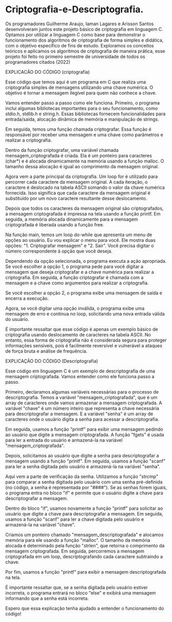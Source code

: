 # Criptografia-e-Descriptografia.



Os programadores Guilherme Araujo, Iaman Lagares e Arisson Santos desenvolveram juntos este projeto básico de criptografia em linguagem C. Optamos por utilizar a linguagem C como base para demonstrar o funcionamento dos algoritmos de criptografia de forma simples e didática, com o objetivo específico de fins de estudo. Exploramos os conceitos teóricos e aplicamos os algoritmos de criptografia de maneira prática, esse projeto foi feito no primeiro semestre de universidade de todos os programadores citados (2022)



EXPLICACÃO DO CÓDIGO (criptografia)

Esse código que temos aqui é um programa em C que realiza uma criptografia simples de mensagens utilizando uma chave numérica. O objetivo é tornar a mensagem ilegível para quem não conhece a chave.

Vamos entender passo a passo como ele funciona. Primeiro, o programa inclui algumas bibliotecas importantes para o seu funcionamento, como stdio.h, stdlib.h e string.h. Essas bibliotecas fornecem funcionalidades para entrada/saída, alocação dinâmica de memória e manipulação de strings.

Em seguida, temos uma função chamada criptografar. Essa função é responsável por receber uma mensagem e uma chave como parâmetros e realizar a criptografia.

Dentro da função criptografar, uma variável chamada mensagem_criptografada é criada. Ela é um ponteiro para caracteres (char*) e é alocada dinamicamente na memória usando a função malloc. O tamanho dessa alocação é igual ao comprimento da mensagem original.

Agora vem a parte principal da criptografia. Um loop for é utilizado para percorrer cada caractere da mensagem original. A cada iteração, o caractere é deslocado na tabela ASCII somando o valor da chave numérica fornecida. Isso significa que cada caractere da mensagem original é substituído por um novo caractere resultante desse deslocamento.

Depois que todos os caracteres da mensagem original são criptografados, a mensagem criptografada é impressa na tela usando a função printf. Em seguida, a memória alocada dinamicamente para a mensagem criptografada é liberada usando a função free.

Na função main, temos um loop do-while que apresenta um menu de opções ao usuário. Eu vou explicar o menu para você. Ele mostra duas opções: "1. Criptografar mensagem" e "2. Sair". Você precisa digitar o número correspondente à opção que você deseja.

Dependendo da opção selecionada, o programa executa a ação apropriada. Se você escolher a opção 1, o programa pede para você digitar a mensagem que deseja criptografar e a chave numérica para realizar a criptografia. Em seguida, a função criptografar é chamada com a mensagem e a chave como argumentos para realizar a criptografia.

Se você escolher a opção 2, o programa exibe uma mensagem de saída e encerra a execução.

Agora, se você digitar uma opção inválida, o programa exibe uma mensagem de erro e continua no loop, solicitando uma nova entrada válida do usuário.

É importante ressaltar que esse código é apenas um exemplo básico de criptografia usando deslocamento de caracteres na tabela ASCII. No entanto, essa forma de criptografia não é considerada segura para proteger informações sensíveis, pois é facilmente reversível e vulnerável a ataques de força bruta e análise de frequência.

EXPLICAÇÃO DO CÓDIGO (Descriptografia)

Esse código em linguagem C é um exemplo de descriptografia de uma mensagem criptografada. Vamos entender como ele funciona passo a passo.

Primeiro, declaramos algumas variáveis necessárias para o processo de descriptografia. Temos a variável "mensagem_criptografada", que é um array de caracteres onde vamos armazenar a mensagem criptografada. A variável "chave" é um número inteiro que representa a chave necessária para descriptografar a mensagem. E a variável "senha" é um array de caracteres onde o usuário digita a senha para acessar a descriptografia.

Em seguida, usamos a função "printf" para exibir uma mensagem pedindo ao usuário que digite a mensagem criptografada. A função "fgets" é usada para ler a entrada do usuário e armazená-la na variável "mensagem_criptografada".

Depois, solicitamos ao usuário que digite a senha para descriptografar a mensagem usando a função "printf". Em seguida, usamos a função "scanf" para ler a senha digitada pelo usuário e armazená-la na variável "senha".

Aqui vem a parte de verificação da senha. Utilizamos a função "strcmp" para comparar a senha digitada pelo usuário com uma senha pré-definida (no código, a senha é representada por "####"). Se as senhas forem iguais, o programa entra no bloco "if" e permite que o usuário digite a chave para descriptografar a mensagem.

Dentro do bloco "if", usamos novamente a função "printf" para solicitar ao usuário que digite a chave para descriptografar a mensagem. Em seguida, usamos a função "scanf" para ler a chave digitada pelo usuário e armazená-la na variável "chave".

Criamos um ponteiro chamado "mensagem_descriptografada" e alocamos memória para ele usando a função "malloc". O tamanho da memória alocada é determinado pela função "strlen", que retorna o comprimento da mensagem criptografada. Em seguida, percorremos a mensagem criptografada em um loop, descriptografando cada caractere subtraindo a chave.

Por fim, usamos a função "printf" para exibir a mensagem descriptografada na tela.

É importante ressaltar que, se a senha digitada pelo usuário estiver incorreta, o programa entrará no bloco "else" e exibirá uma mensagem informando que a senha está incorreta.

Espero que essa explicação tenha ajudado a entender o funcionamento do código!